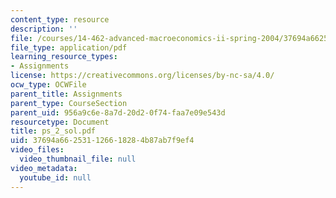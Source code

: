 ```yaml
---
content_type: resource
description: ''
file: /courses/14-462-advanced-macroeconomics-ii-spring-2004/37694a662531126618284b87ab7f9ef4_ps_2_sol.pdf
file_type: application/pdf
learning_resource_types:
- Assignments
license: https://creativecommons.org/licenses/by-nc-sa/4.0/
ocw_type: OCWFile
parent_title: Assignments
parent_type: CourseSection
parent_uid: 956a9c6e-8a7d-20d2-0f74-faa7e09e543d
resourcetype: Document
title: ps_2_sol.pdf
uid: 37694a66-2531-1266-1828-4b87ab7f9ef4
video_files:
  video_thumbnail_file: null
video_metadata:
  youtube_id: null
---
```

